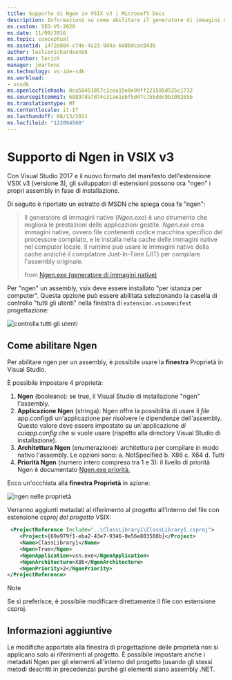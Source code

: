 ```yaml
---
title: Supporto di Ngen in VSIX v3 | Microsoft Docs
description: Informazioni su come abilitare il generatore di immagini native, uno strumento che gli sviluppatori di estensioni possono usare per migliorare le prestazioni delle applicazioni gestite.
ms.custom: SEO-VS-2020
ms.date: 11/09/2016
ms.topic: conceptual
ms.assetid: 1472e884-c74e-4c23-9d4a-6d8bdcac043b
author: leslierichardson95
ms.author: lerich
manager: jmartens
ms.technology: vs-ide-sdk
ms.workload:
- vssdk
ms.openlocfilehash: 0ca58451057c1cea15e0e99ff221595d525c1732
ms.sourcegitcommit: 68897da7d74c31ae1ebf5d47c7b5ddc9b108265b
ms.translationtype: MT
ms.contentlocale: it-IT
ms.lasthandoff: 08/13/2021
ms.locfileid: "122094568"
---
```

# <a name="ngen-support-in-vsix-v3"></a>Supporto di Ngen in VSIX v3

Con Visual Studio 2017 e il nuovo formato del manifesto dell'estensione VSIX v3 (versione 3), gli sviluppatori di estensioni possono ora "ngen" i propri assembly in fase di installazione.

Di seguito è riportato un estratto di MSDN che spiega cosa fa "ngen":

>Il generatore di immagini native (*Ngen.exe*) è uno strumento che migliora le prestazioni delle applicazioni gestite. *Ngen.exe* crea immagini native, ovvero file contenenti codice macchina specifico del processore compilato, e le installa nella cache delle immagini native nel computer locale. Il runtime può usare le immagini native della cache anziché il compilatore Just-In-Time (JIT) per compilare l'assembly originale.
>
>from [Ngen.exe (generatore di immagini native)](/dotnet/framework/tools/ngen-exe-native-image-generator)

Per "ngen" un assembly, vsix deve essere installato "per istanza per computer". Questa opzione può essere abilitata selezionando la casella di controllo "tutti gli utenti" nella finestra di `extension.vsixmanifest` progettazione:

![controlla tutti gli utenti](media/check-all-users.png)

## <a name="how-to-enable-ngen"></a>Come abilitare Ngen

Per abilitare ngen per un assembly, è possibile usare la **finestra** Proprietà in Visual Studio.

È possibile impostare 4 proprietà:

1. **Ngen** (booleano): se true, il Visual Studio di installazione "ngen" l'assembly.
2. **Applicazione Ngen** (stringa): Ngen offre la possibilità di usare il *file* app.configdi un'applicazione per risolvere le dipendenze dell'assembly. Questo valore deve essere impostato su un'applicazione *di cuiapp.config* che si vuole usare (rispetto alla directory Visual Studio di installazione).
3. **Architettura Ngen** (enumerazione): architettura per compilare in modo nativo l'assembly. Le opzioni sono: a. NotSpecified b. X86 c. X64 d. Tutti
4. **Priorità Ngen** (numero intero compreso tra 1 e 3): il livello di priorità Ngen è documentato [Ngen.exe priorità.](/dotnet/framework/tools/ngen-exe-native-image-generator#priority-levels)

Ecco un'occhiata alla **finestra Proprietà** in azione:

![ngen nelle proprietà](media/ngen-in-properties.png)

Verranno aggiunti metadati al riferimento al progetto all'interno del file con estensione *csproj del progetto* VSIX:

```xml
 <ProjectReference Include="..\ClassLibrary1\ClassLibrary1.csproj">
    <Project>{69a979f1-eba2-43e7-9346-0e56e803508b}</Project>
    <Name>ClassLibrary1</Name>
    <Ngen>True</Ngen>
    <NgenApplication>vsn.exe</NgenApplication>
    <NgenArchitecture>X86</NgenArchitecture>
    <NgenPriority>2</NgenPriority>
</ProjectReference>
```

> [!NOTE]
> Se si preferisce, è possibile modificare direttamente il file con estensione csproj.

## <a name="extra-information"></a>Informazioni aggiuntive

Le modifiche apportate alla finestra di progettazione delle proprietà non si applicano solo ai riferimenti al progetto. È possibile impostare anche i metadati Ngen per gli elementi all'interno del progetto (usando gli stessi metodi descritti in precedenza) purché gli elementi siano assembly .NET.

